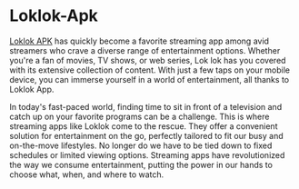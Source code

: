 # Loklok-Apk
[Loklok APK]([url](https://www.loklok.app/)) has quickly become a favorite streaming app among avid streamers who crave a diverse range of entertainment options. Whether you're a fan of movies, TV shows, or web series, Lok lok has you covered with its extensive collection of content. With just a few taps on your mobile device, you can immerse yourself in a world of entertainment, all thanks to Loklok App.

In today's fast-paced world, finding time to sit in front of a television and catch up on your favorite programs can be a challenge. This is where streaming apps like Loklok come to the rescue. They offer a convenient solution for entertainment on the go, perfectly tailored to fit our busy and on-the-move lifestyles. No longer do we have to be tied down to fixed schedules or limited viewing options. Streaming apps have revolutionized the way we consume entertainment, putting the power in our hands to choose what, when, and where to watch.
